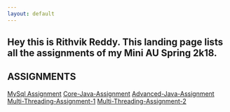 ```yaml
---
layout: default
---
```




## Hey this is Rithvik Reddy. This landing page lists all the assignments of my Mini AU Spring 2k18.


## ASSIGNMENTS

<a href="https://github.com/rithvik-reddy-koripelli/MySql-Assignment">MySql Assignment</a>
<a href="https://github.com/rithvik-reddy-koripelli/Core-Java-Assignment">Core-Java-Assignment</a>
<a href="https://github.com/rithvik-reddy-koripelli/Advanced-Java-Assignment">Advanced-Java-Assignment</a>
<a href="https://github.com/rithvik-reddy-koripelli/Multithreading-Assignment-1">Multi-Threading-Assignment-1</a>
<a href="https://github.com/rithvik-reddy-koripelli/Multithreading-Assignment-2">Multi-Threading-Assignment-2</a>



